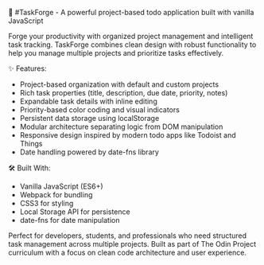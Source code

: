 🔨 #TaskForge - A powerful project-based todo application built with vanilla JavaScript

Forge your productivity with organized project management and intelligent task tracking. TaskForge combines clean design with robust functionality to help you manage multiple projects and prioritize tasks effectively.

✨ Features:
- Project-based organization with default and custom projects
- Rich task properties (title, description, due date, priority, notes)
- Expandable task details with inline editing
- Priority-based color coding and visual indicators
- Persistent data storage using localStorage
- Modular architecture separating logic from DOM manipulation
- Responsive design inspired by modern todo apps like Todoist and Things
- Date handling powered by date-fns library

🛠️ Built With:
- Vanilla JavaScript (ES6+)
- Webpack for bundling
- CSS3 for styling
- Local Storage API for persistence
- date-fns for date manipulation

Perfect for developers, students, and professionals who need structured task management across multiple projects. Built as part of The Odin Project curriculum with a focus on clean code architecture and user experience.
